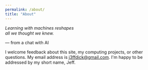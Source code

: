 ```yaml
---
permalink: /about/
title: "About"
---
```


*Learning with machines reshapes<br>
all we thought we knew.*

— from a chat with AI

I welcome feedback about this site, my computing projects, or other questions. My email address is <j3ffdick@gmail.com>.
I'm happy to be addressed by my short name, Jeff.
